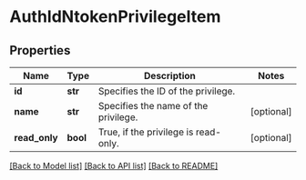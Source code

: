 # AuthIdNtokenPrivilegeItem

## Properties
Name | Type | Description | Notes
------------ | ------------- | ------------- | -------------
**id** | **str** | Specifies the ID of the privilege. | 
**name** | **str** | Specifies the name of the privilege. | [optional] 
**read_only** | **bool** | True, if the privilege is read-only. | [optional] 

[[Back to Model list]](../README.md#documentation-for-models) [[Back to API list]](../README.md#documentation-for-api-endpoints) [[Back to README]](../README.md)


